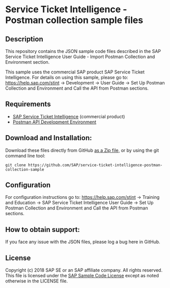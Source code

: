 # Service Ticket Intelligence - Postman collection sample files

## Description

This repository contains the JSON sample code files described in the SAP Service Ticket Intelligence User Guide - Import Postman Collection and Environment section.  

This sample uses the commercial SAP product SAP Service Ticket Intelligence. For details on using this sample, please go to: https://help.sap.com/stint -> Development -> User Guide -> Set Up Postman Collection and Environment and Call the API from Postman sections.

## Requirements

- [SAP Service Ticket Intelligence](https://www.sap.com/products/service-ticket-intelligence.html) (commercial product)
- [Postman API Development Environment](https://www.getpostman.com/)

## Download and Installation:

Download these files directly from GitHub [as a Zip file,](https://github.com/SAP/service-ticket-intelligence-postman-collection-sample/archive/master.zip) or by using the git command line tool:

    git clone https://github.com/SAP/service-ticket-intelligence-postman-collection-sample
  

## Configuration

For configuration instructions go to: https://help.sap.com/stint -> Training and Education -> SAP Service Ticket Intelligence User Guide -> Set Up Postman Collection and Environment and Call the API from Postman sections.

## How to obtain support:

If you face any issue with the JSON files, please log a bug here in GitHub.

## License

Copyright (c) 2018 SAP SE or an SAP affiliate company. All rights reserved.
This file is licensed under the [SAP Sample Code License](/LICENSE) except as noted otherwise in the LICENSE file.
